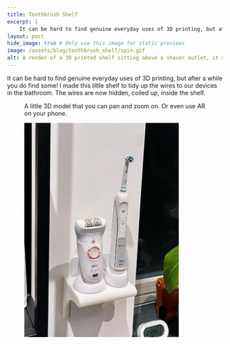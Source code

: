 ```yaml
---
title: Toothbrush Shelf
excerpt: |
    It can be hard to find genuine everyday uses of 3D printing, but after a while you do find some. <model-viewer alt="An interactive 3D render of a small 3D printed shelf to hold a toothbrush near the bathroom shaver socket without the cables being messy" src="/assets/blog/toothbrush_shelf/model/toothbrush_shelf.glb" ar poster="/assets/blog/toothbrush_shelf/model/toothbrush_shelf.webp" camera-controls shadow-intensity="1.38" shadow-softness="2" exposure="0.8" auto-rotate camera-orbit="-35deg 78.72deg 411.2m" field-of-view="30deg" interaction-prompt="none"> </model-viewer>
layout: post
hide_image: true # Only use this image for static previews
image: /assets/blog/toothbrush_shelf/spin.gif
alt: A render of a 3D printed shelf sitting above a shaver outlet, it spins slowly. 
---
```


It can be hard to find genuine everyday uses of 3D printing, but after a while you do find some! I made this little shelf to tidy up the wires to our devices in the bathroom. The wires are now hidden, coiled up, inside the shelf.

<figure>
<model-viewer alt="An interactive 3D render of a small 3D printed shelf to hold a toothbrush near the bathroom shaver socket without the cables being messy" src="/assets/blog/toothbrush_shelf/model/toothbrush_shelf.glb" ar poster="/assets/blog/toothbrush_shelf/model/toothbrush_shelf.webp" camera-controls shadow-intensity="1.38" shadow-softness="2" exposure="0.8" auto-rotate camera-orbit="-35deg 78.72deg 411.2m" field-of-view="30deg" interaction-prompt="none"> </model-viewer>
<figcaption>
A little 3D model that you can pan and zoom on. Or even use AR on your phone.
</figcaption>
</figure>


<figure>
<img style="height:500px;" src="/assets/blog/toothbrush_shelf/crop.jpeg"/>
<figcaption>
</figcaption>
</figure>

